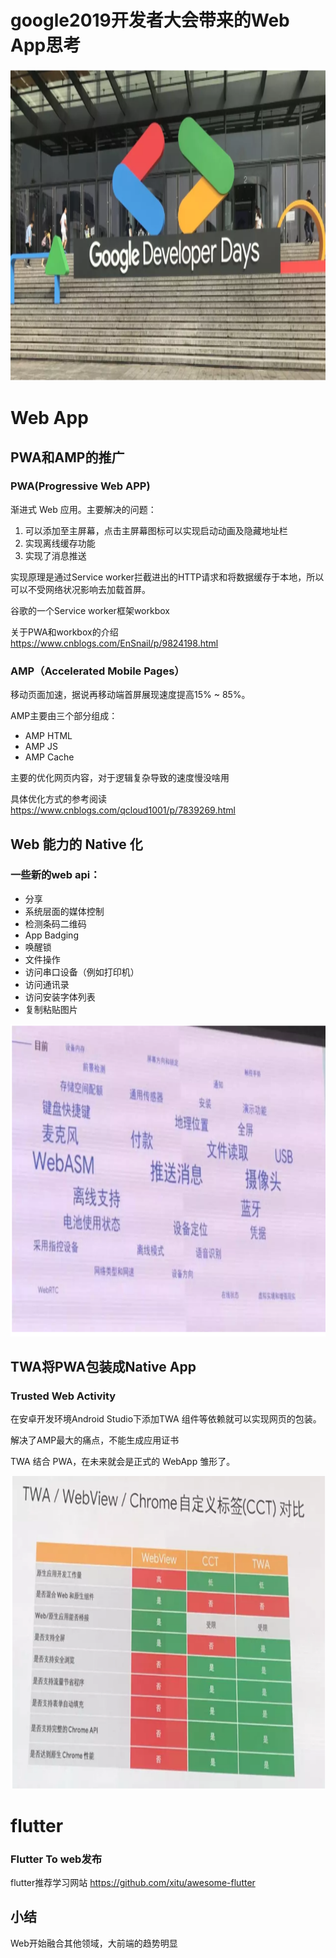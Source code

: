 # google2019开发者大会带来的Web App思考



<img src="./google.png" height="500em" />

# Web App

## PWA和AMP的推广

### PWA(Progressive Web APP)
渐进式 Web 应用。主要解决的问题：
1. 可以添加至主屏幕，点击主屏幕图标可以实现启动动画及隐藏地址栏
2. 实现离线缓存功能
3. 实现了消息推送

实现原理是通过Service worker拦截进出的HTTP请求和将数据缓存于本地，所以可以不受网络状况影响去加载首屏。

谷歌的一个Service worker框架workbox

关于PWA和workbox的介绍 https://www.cnblogs.com/EnSnail/p/9824198.html

### AMP（Accelerated Mobile Pages）
移动页面加速，据说再移动端首屏展现速度提高15% ~ 85%。

AMP主要由三个部分组成：
* AMP HTML
* AMP JS
* AMP Cache

主要的优化网页内容，对于逻辑复杂导致的速度慢没啥用

具体优化方式的参考阅读 https://www.cnblogs.com/qcloud1001/p/7839269.html

## Web 能力的 Native 化
### 一些新的web api：
* 分享
* 系统层面的媒体控制
* 检测条码二维码
* App Badging
* 唤醒锁
* 文件操作
* 访问串口设备（例如打印机）
* 访问通讯录
* 访问安装字体列表
* 复制粘贴图片

<img src="./web.png" height="500em" />

## TWA将PWA包装成Native App

### Trusted Web Activity 

在安卓开发环境Android Studio下添加TWA 组件等依赖就可以实现网页的包装。

解决了AMP最大的痛点，不能生成应用证书

TWA 结合 PWA，在未来就会是正式的 WebApp 雏形了。

<img src="./twa.png" height="500em" />

# flutter

### Flutter To web发布

flutter推荐学习网站
https://github.com/xitu/awesome-flutter

## 小结
Web开始融合其他领域，大前端的趋势明显
